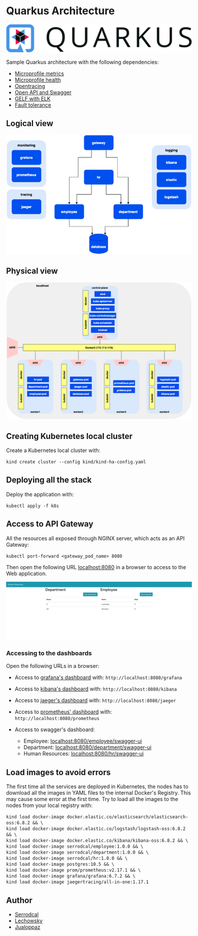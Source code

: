 # Quarkus Architecture

![](/img/quarkus.png)

Sample Quarkus architecture with the following dependencies:

* [Microprofile metrics](https://quarkus.io/guides/microprofile-metrics)
* [Microprofile health](https://quarkus.io/guides/microprofile-health)
* [Opentracing](https://quarkus.io/guides/opentracing)
* [Open API and Swagger](https://quarkus.io/guides/openapi-swaggerui)
* [GELF with ELK](https://quarkus.io/guides/centralized-log-management)
* [Fault tolerance](https://quarkus.io/guides/microprofile-fault-tolerance)

## Logical view

![](/img/logical.png)

## Physical view

![](/img/physical.png)

## Creating Kubernetes local cluster

Create a Kubernetes local cluster with:
```
kind create cluster --config kind/kind-ha-config.yaml
```

## Deploying all the stack

Deploy the application with:
```
kubectl apply -f k8s
```

## Access to API Gateway

All the resources all exposed through NGINX server, which acts as an API Gateway:

```
kubectl port-forward <gateway_pod_name> 8080
```

Then open the following URL [localhost:8080](http://localhost:8080) in a browser
to access to the Web application.

![](/img/front.png)

### Accessing to the dashboards

Open the following URLs in a browser:

* Access to [grafana's dashboard](http://localhost:8080/grafana) with: `http://localhost:8080/grafana`

* Access to [kibana's dashboard](http://localhost:8080/kibana) with: `http://localhost:8080/kibana`

* Access to [jaeger's dashboard](http://localhost:8080/jaeger) with: `http://localhost:8080/jaeger`

* Access to [prometheus' dashboard](http://localhost:8080/prometheus) with: `http://localhost:8080/prometheus`

* Access to swagger's dashboard:
  * Employee: [localhost:8080/employee/swagger-ui](http://localhost:8080/employee/swagger-ui)
  * Department: [localhost:8080/department/swagger-ui](http://localhost:8080/department/swagger-ui)
  * Human Resources: [localhost:8080/hr/swagger-ui](http://localhost:8080/hr/swagger-ui)

## Load images to avoid errors

The first time all the services are deployed in Kubernetes, the nodes has to
download all the images in YAML files to the internal Docker's Registry. This may
cause some error at the first time. Try to load all the images to the nodes from
your local registry with:
```
kind load docker-image docker.elastic.co/elasticsearch/elasticsearch-oss:6.8.2 && \
kind load docker-image docker.elastic.co/logstash/logstash-oss:6.8.2 && \
kind load docker-image docker.elastic.co/kibana/kibana-oss:6.8.2 && \
kind load docker-image serrodcal/employee:1.0.0 && \
kind load docker-image serrodcal/department:1.0.0 && \
kind load docker-image serrodcal/hr:1.0.0 && \
kind load docker-image postgres:10.5 && \
kind load docker-image prom/prometheus:v2.17.1 && \
kind load docker-image grafana/grafana:6.7.2 && \
kind load docker-image jaegertracing/all-in-one:1.17.1
```

## Author

* [Serrodcal](https://github.com/serrodcal)
* [Lechowsky](https://github.com/lechowsky)
* [Jualoppaz](https://github.com/jualoppaz)
